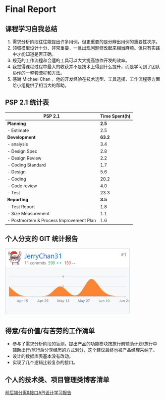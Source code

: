 # Final Report
## 课程学习自我总结
1. 需求分析阶段往往能提出许多用例，但更重要的是分辨出用例的重要性次序。
2. 领域模型设计十分、非常重要，一旦出现问题修改起来相当麻烦。但只有实践中才能知道是否正确。
3. 规范的工作流程和合适的工具可以大大提高协作开发的效率。
4. 我觉得课程过程中最大的收获并不是技术上得到什么提升，而是学习到了团队协作的一整套流程和方法。
5. 感谢 Michael Chan ，他的开发经验在技术选型、工具选择、工作流程等方面给小组提供了相当大的帮助。

## PSP 2.1 统计表

|PSP 2.1|Time Spent(h)|
|-------|-------|
|**Planning**|**2.5**|
| - Estimate | 2.5 |
|**Development**| **63.2** |
| - analysis| 3.4 |
| - Design Spec| 2.8 |
| - Design Review| 2.2 |
| - Coding Standard| 1.7 |
| - Design| 5.6 |
| - Coding| 20.2 |
| - Code review| 4.0 |
| - Test| 23.3 |
|**Reporting**| **3.5** |
| - Test Report| 1.8 |
| - Size Measurement| 1.1 |
| - Postmortem & Process Improvement Plan| 1.6 |

## 个人分支的 GIT 统计报告

![](../assets/pics/git-commit-jerrychan.png)

## 得意/有价值/有苦劳的工作清单
 - 参与了需求分析阶段的盲测，提出产品的功能模块按旅行前辅助计划/旅行中辅助出行/旅行后分享经历的方式划分，这个建议最终也被产品经理采纳了。
 - 设计的数据库表基本没有改动。
 - 实现了几个逻辑比较复杂的接口。

## 个人的技术类、项目管理类博客清单
[前后端分离&接口API设计学习报告](https://www.cnblogs.com/JerryChan31/p/8809440.html)

